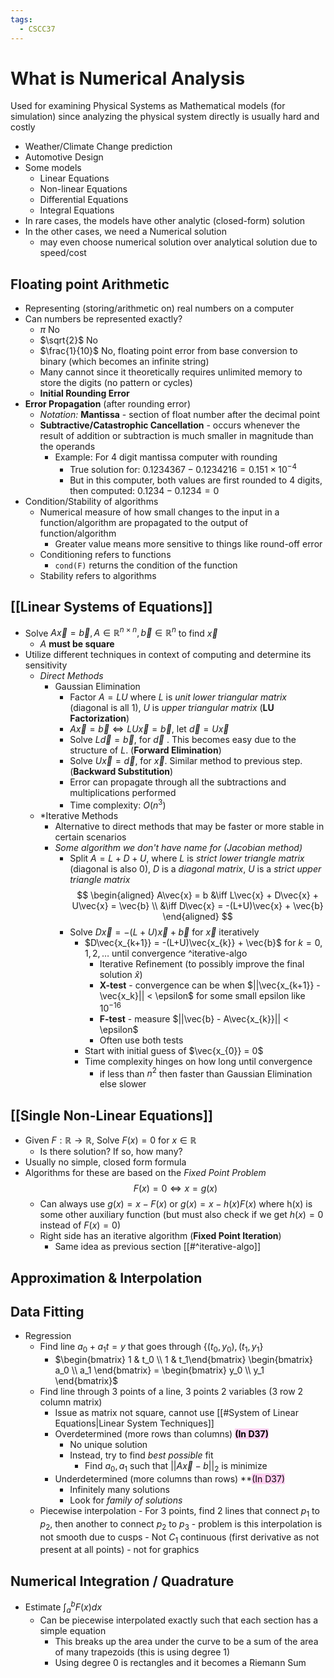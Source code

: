 ```yaml
---
tags:
  - CSCC37
---
```

# What is Numerical Analysis
Used for examining Physical Systems as Mathematical models (for simulation) since analyzing the physical system directly is usually hard and costly
- Weather/Climate Change prediction
- Automotive Design
- Some models
	- Linear Equations
	- Non-linear Equations
	- Differential Equations
	- Integral Equations
- In rare cases, the models have other analytic (closed-form) solution
- In the other cases, we need a Numerical solution
	- may even choose numerical solution over analytical solution due to speed/cost
## Floating point Arithmetic
- Representing (storing/arithmetic on) real numbers on a computer
- Can numbers be represented exactly?
	- $\pi$ No
	- $\sqrt{2}$ No
	- $\frac{1}{10}$ No, floating point error from base conversion to binary (which becomes an infinite string)
	- Many cannot since it theoretically requires unlimited memory to store the digits (no pattern or cycles)
	- **Initial Rounding Error**
- **Error Propagation** (after rounding error)
	- *Notation:* **Mantissa** - section of float number after the decimal point
	- **Subtractive/Catastrophic Cancellation** - occurs whenever the result of addition or subtraction is much smaller in magnitude than the operands
		- Example: For 4 digit mantissa computer with rounding
			- True solution for:
				$0.1234367 - 0.1234216 = 0.151 \times 10^{-4}$
			- But in this computer, both values are first rounded to 4 digits, then computed:
				$0.1234 - 0.1234 = 0$
- Condition/Stability of algorithms
	- Numerical measure of how small changes to the input in a function/algorithm are propagated to the output of function/algorithm
		- Greater value means more sensitive to things like round-off error
	- Conditioning refers to functions
		- `cond(F)` returns the condition of the function
	- Stability refers to algorithms
## [[Linear Systems of Equations]]
- Solve $A\vec{x} = \vec{b}, A \in \mathbb{R}^{n \times n}, \vec{b} \in \mathbb{R}^{n}$ to find $\vec{x}$
	- $A$ **must be square**
- Utilize different techniques in context of computing and determine its sensitivity
	- *Direct Methods*
		- Gaussian Elimination
			- Factor $A = LU$ where $L$ is *unit lower triangular matrix* (diagonal is all $1$), $U$ is *upper triangular matrix* (**LU Factorization**)
			- $A\vec{x} = \vec{b} \iff LU\vec{x} = \vec{b}$, let $\vec{d} = U\vec{x}$
			- Solve $L\vec{d} = \vec{b}$, for $\vec{d}$ . This becomes easy due to the structure of $L$. (**Forward Elimination**)
			- Solve $U\vec{x} = \vec{d}$, for $\vec{x}$. Similar method to previous step. (**Backward Substitution**)
			- Error can propagate through all the subtractions and multiplications performed
			- Time complexity: $O(n^3)$
	- *Iterative Methods
		- Alternative to direct methods that may be faster or more stable in certain scenarios
		- *Some algorithm we don't have name for (Jacobian method)*
			- Split $A = L + D + U$, where $L$ is *strict lower triangle matrix* (diagonal is also 0), $D$ is a *diagonal matrix*, $U$ is a *strict upper triangle matrix*
			  $$
			 \begin{aligned}
			 A\vec{x} = b
			 &\iff L\vec{x} + D\vec{x} + U\vec{x} = \vec{b} \\
			 &\iff D\vec{x} = -(L+U)\vec{x} + \vec{b}
			 \end{aligned}
			 $$
			- Solve $D\vec{x} = -(L+U)\vec{x} + \vec{b}$ for $\vec{x}$ iteratively
				- $D\vec{x_{k+1}} = -(L+U)\vec{x_{k}} + \vec{b}$ for $k = 0, 1, 2, \ldots$ until convergence ^iterative-algo
					- Iterative Refinement (to possibly improve the final solution $\hat{x}$)
					- **X-test** - convergence can be when $||\vec{x_{k+1}} - \vec{x_k}|| < \epsilon$ for some small epsilon like $10^{-16}$
					- **F-test** - measure $||\vec{b} - A\vec{x_{k}}|| < \epsilon$
					- Often use both tests
				- Start with initial guess of $\vec{x_{0}} = 0$
				- Time complexity hinges on how long until convergence
					- if less than $n^2$ then faster than Gaussian Elimination else slower
## [[Single Non-Linear Equations]]
- Given $F: \mathbb{R} \rightarrow \mathbb{R}$, Solve $F(x) = 0$ for $x \in \mathbb{R}$
	- Is there solution? If so, how many?
- Usually no simple, closed form formula
- Algorithms for these are based on the *Fixed Point Problem*
	  $$
	 F(x) = 0 \iff x = g(x)
	 $$
	- Can always use $g(x) = x - F(x)$ or $g(x) = x - h(x)F(x)$ where h(x) is some other auxiliary function (but must also check if we get $h(x) = 0$ instead of $F(x) = 0$)
	- Right side has an iterative algorithm (**Fixed Point Iteration**)
		- Same idea as previous section [[#^iterative-algo]]
## Approximation & Interpolation
## Data Fitting 
- Regression
	- Find line $a_0 + a_1t = y$ that goes through $\{(t_0, y_0), (t_1, y_1\}$
		- $\begin{bmatrix} 1 & t_0 \\ 1 & t_1\end{bmatrix} \begin{bmatrix} a_0 \\ a_1 \end{bmatrix} = \begin{bmatrix} y_0 \\ y_1 \end{bmatrix}$
	- Find line through 3 points of a line, 3 points 2 variables (3 row 2 column matrix)
		- Issue as matrix not square, cannot use [[#System of Linear Equations|Linear System Techniques]]
		- Overdetermined (more rows than columns) **<mark style="background: #FFB8EBA6;">(In D37)</mark>**
			- No unique solution
			- Instead, try to find *best possible* fit
				- Find $a_0, a_1$ such that $||A\vec{x}-b||_2$ is minimize
		- Underdetermined (more columns than rows) **<mark style="background: #FFB8EBA6;">(In D37)</mark>
			- Infinitely many solutions
			- Look for *family of solutions*
	- Piecewise interpolation
			- For 3 points, find 2 lines that connect $p_1$ to $p_2$, then another to connect $p_2$ to $p_3$
				- problem is this interpolation is not smooth due to cusps
					- Not $C_1$ continuous (first derivative as not present at all points)
					- not for graphics
## Numerical Integration / Quadrature
- Estimate $\int_{a}^{b}F(x)dx$
	- Can be piecewise interpolated exactly such that each section has a simple equation
		- This breaks up the area under the curve to be a sum of the area of many trapezoids (this is using degree 1)
		- Using degree 0 is rectangles and it becomes a Riemann Sum